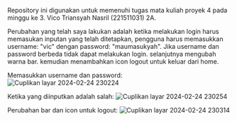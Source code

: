 Repository ini digunakan untuk memenuhi tugas mata kuliah proyek 4 pada minggu ke 3.
Vico Triansyah Nasril (221511031) 2A.

Perubahan yang telah saya lakukan adalah ketika melakukan login harus memasukan inputan yang telah ditetapkan, pengguna harus memasukkan username: "vic" dengan password: "maumasukyah".
Jika username dan password berbeda tidak dapat melakukan login. selanjutnya mengubah warna bar. kemudian menambahkan icon logout untuk keluar dari home.

Memasukkan username dan password:
![Cuplikan layar 2024-02-24 230224](https://github.com/VicoTriansyahNasril/Flutter-W3-Vico/assets/142963459/2ab26d74-7c9c-4b2b-9193-5470bc35252c)

Ketika yang diinputkan adalah salah:
![Cuplikan layar 2024-02-24 230254](https://github.com/VicoTriansyahNasril/Flutter-W3-Vico/assets/142963459/546bc03b-b4a7-4a33-aa1a-8cc35cc7696c)

Perubahan bar dan icon untuk logout:
![Cuplikan layar 2024-02-24 230314](https://github.com/VicoTriansyahNasril/Flutter-W3-Vico/assets/142963459/702ee31d-9dcd-4426-9392-44c32a1e13f6)
